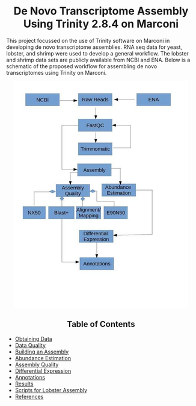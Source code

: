 
<h1 align="center"> De Novo Transcriptome Assembly Using Trinity 2.8.4 on Marconi</h1>
This project focussed on the use of Trinity software on Marconi in developing de novo transcriptome assemblies.  RNA seq data for yeast, lobster, and shrimp were used to develop a general workflow.  The lobster and shrimp data sets are publicly available from NCBI and ENA. Below is a schematic of the proposed workflow for assembling de novo transcriptomes using Trinity on Marconi.

<p align="center">
  <img src="https://raw.githubusercontent.com/nathanbumpus/Trinity-2.8.4-Marconi/master/images/trinity.jpg" alt="Workflow"> 
</p>

<h2 align="center">Table of Contents</h2>

* [Obtaining Data](data.md)
* [Data Quality](dataqc.md)
* [Building an Assembly](assembly.md)
* [Abundance Estimation](abundance.md)
* [Assembly Quality](assemblyqc.md)
* [Differential Expression](DE.md)
* [Annotations](annotations.md)
* [Results](results.md)
* [Scripts for Lobster Assembly](Lobster_Scripts.md)
* [References](references.md)
